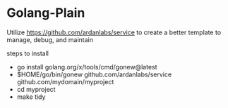 # Golang-Plain


Utilize https://github.com/ardanlabs/service to create a better template to manage, debug, and maintain

steps to install
* go install golang.org/x/tools/cmd/gonew@latest
* $HOME/go/bin/gonew github.com/ardanlabs/service github.com/mydomain/myproject
* cd myproject
* make tidy
